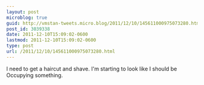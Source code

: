 ```yaml
---
layout: post
microblog: true
guid: http://vmstan-tweets.micro.blog/2011/12/10/145611000975073280.html
post_id: 3039338
date: 2011-12-10T15:09:02-0600
lastmod: 2011-12-10T15:09:02-0600
type: post
url: /2011/12/10/145611000975073280.html
---
```

I need to get a haircut and shave. I'm starting to look like I should be Occupying something.
